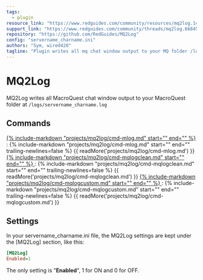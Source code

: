 ```yaml
---
tags:
  - plugin
resource_link: "https://www.redguides.com/community/resources/mq2log.140/"
support_link: "https://www.redguides.com/community/threads/mq2log.66845/"
repository: "https://github.com/RedGuides/MQ2Log"
config: "servername_charname.ini"
authors: "Sym, wired420"
tagline: "Plugin writes all mq chat window output to your MQ folder /logs/servername_charname.log"
---
```


# MQ2Log

<!--desc-start-->
MQ2Log writes all MacroQuest chat window output to your MacroQuest folder at 
`/logs/servername_charname.log`
<!--desc-end-->

## Commands

<a href="cmd-mlog/">
{% 
  include-markdown "projects/mq2log/cmd-mlog.md" 
  start="<!--cmd-syntax-start-->" 
  end="<!--cmd-syntax-end-->" 
%}
</a>
:    {% include-markdown "projects/mq2log/cmd-mlog.md" 
        start="<!--cmd-desc-start-->" 
        end="<!--cmd-desc-end-->" 
        trailing-newlines=false 
     %} {{ readMore('projects/mq2log/cmd-mlog.md') }}

<a href="cmd-mqlogclean/">
{% 
  include-markdown "projects/mq2log/cmd-mqlogclean.md" 
  start="<!--cmd-syntax-start-->" 
  end="<!--cmd-syntax-end-->" 
%}
</a>
:    {% include-markdown "projects/mq2log/cmd-mqlogclean.md" 
        start="<!--cmd-desc-start-->" 
        end="<!--cmd-desc-end-->" 
        trailing-newlines=false 
     %} {{ readMore('projects/mq2log/cmd-mqlogclean.md') }}

<a href="cmd-mqlogcustom/">
{% 
  include-markdown "projects/mq2log/cmd-mqlogcustom.md" 
  start="<!--cmd-syntax-start-->" 
  end="<!--cmd-syntax-end-->" 
%}
</a>
:    {% include-markdown "projects/mq2log/cmd-mqlogcustom.md" 
        start="<!--cmd-desc-start-->" 
        end="<!--cmd-desc-end-->" 
        trailing-newlines=false 
     %} {{ readMore('projects/mq2log/cmd-mqlogcustom.md') }}

## Settings

In your servername_charname.ini file, the MQ2Log settings are kept under the [MQ2Log] section, like this:

```ini
[MQ2Log]
Enabled=1
```

The only setting is "**Enabled**", 1 for ON and 0 for OFF.
